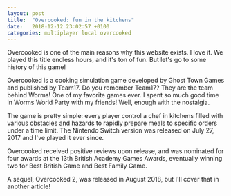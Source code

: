 ```yaml
---
layout: post
title:  "Overcooked: fun in the kitchens"
date:   2018-12-12 23:02:57 +0100
categories: multiplayer local overcooked
---
```


Overcooked is one of the main reasons why this website exists. I love it. We played this title endless hours, and it's ton of fun. But let's go to some history of this game!

Overcooked is a cooking simulation game developed by Ghost Town Games and published by Team17. Do you remember Team17? They are the team behind Worms! One of my favorite games ever. I spent so much good time in Worms World Party with my friends! Well, enough with the nostalgia.

The game is pretty simple: every player control a chef in kitchens filled with various obstacles and hazards to rapidly prepare meals to specific orders under a time limit. The Nintendo Switch version was released on July 27, 2017 and I've played it ever since.

Overcooked received positive reviews upon release, and was nominated for four awards at the 13th British Academy Games Awards, eventually winning two for Best British Game and Best Family Game. 

A sequel, Overcooked 2, was released in August 2018, but I'll cover that in another article!
